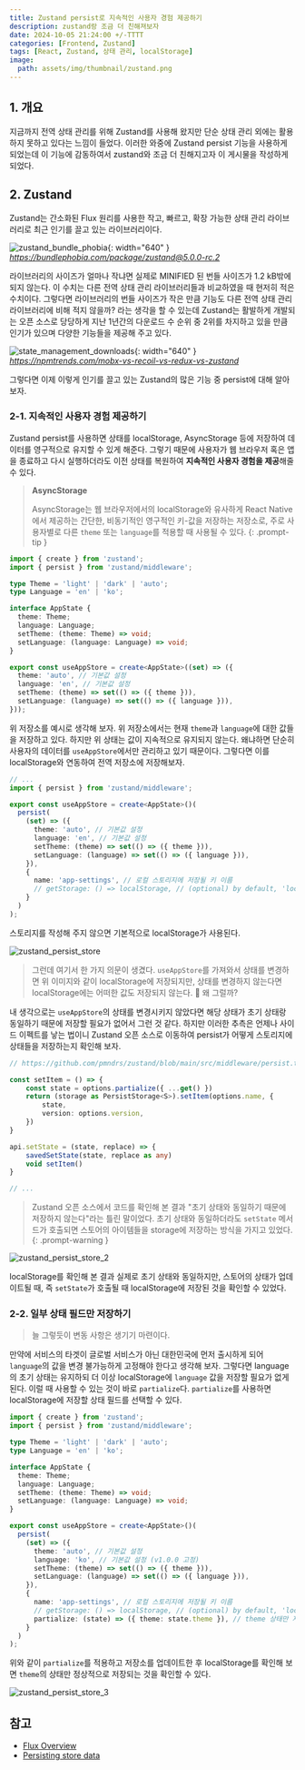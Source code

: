 ```yaml
---
title: Zustand persist로 지속적인 사용자 경험 제공하기
description: zustand랑 조금 더 친해져보자
date: 2024-10-05 21:24:00 +/-TTTT
categories: [Frontend, Zustand]
tags: [React, Zustand, 상태 관리, localStorage]
image:
  path: assets/img/thumbnail/zustand.png
---
```


## 1. 개요

지금까지 전역 상태 관리를 위해 Zustand를 사용해 왔지만 단순 상태 관리 외에는 활용하지 못하고 있다는 느낌이 들었다. 이러한 와중에 Zustand persist 기능을 사용하게 되었는데 이 기능에 감동하여서 zustand와 조금 더 친해지고자 이 게시물을 작성하게 되었다.

## 2. Zustand

Zustand는 간소화된 Flux 원리를 사용한 작고, 빠르고, 확장 가능한 상태 관리 라이브러리로 최근 인기를 끌고 있는 라이브러리이다.

![zustand_bundle_phobia](assets/img/writing/5/zustand_bundle_phobia.png){: width="640" }
_https://bundlephobia.com/package/zustand@5.0.0-rc.2_

라이브러리의 사이즈가 얼마나 작냐면 실제로 MINIFIED 된 번들 사이즈가 1.2 kB밖에 되지 않는다. 이 수치는 다른 전역 상태 관리 라이브러리들과 비교하였을 때 현저히 적은 수치이다. 그렇다면 라이브러리의 번들 사이즈가 작은 만큼 기능도 다른 전역 상태 관리 라이브러리에 비해 적지 않을까? 라는 생각을 할 수 있는데 Zustand는 활발하게 개발되는 오픈 소스로 당당하게 지난 1년간의 다운로드 수 순위 중 2위를 차지하고 있을 만큼 인기가 있으며 다양한 기능들을 제공해 주고 있다.

![state_management_downloads](assets/img/writing/5/state_management_downloads.png){: width="640" }
_https://npmtrends.com/mobx-vs-recoil-vs-redux-vs-zustand_

그렇다면 이제 이렇게 인기를 끌고 있는 Zustand의 많은 기능 중 persist에 대해 알아보자.

### 2-1. 지속적인 사용자 경험 제공하기

Zustand persist를 사용하면 상태를 localStorage, AsyncStorage 등에 저장하여 데이터를 영구적으로 유지할 수 있게 해준다. 그렇기 때문에 사용자가 웹 브라우저 혹은 앱을 종료하고 다시 실행하더라도 이전 상태를 복원하여 **지속적인 사용자 경험을 제공**해줄 수 있다.

> **AsyncStorage**
> 
> AsyncStorage는 웹 브라우저에서의 localStorage와 유사하게 React Native에서 제공하는 간단한, 비동기적인 영구적인 키-값을 저장하는 저장소로, 주로 사용자별로 다른 `theme` 또는 `language`를 적용할 때 사용될 수 있다.
{: .prompt-tip }

```typescript
import { create } from 'zustand';
import { persist } from 'zustand/middleware';

type Theme = 'light' | 'dark' | 'auto';
type Language = 'en' | 'ko';

interface AppState {
  theme: Theme;
  language: Language;
  setTheme: (theme: Theme) => void;
  setLanguage: (language: Language) => void;
}

export const useAppStore = create<AppState>((set) => ({
  theme: 'auto', // 기본값 설정
  language: 'en', // 기본값 설정
  setTheme: (theme) => set(() => ({ theme })),
  setLanguage: (language) => set(() => ({ language })),
}));
```

위 저장소를 예시로 생각해 보자. 위 저장소에서는 현재 `theme`과 `language`에 대한 값들을 저장하고 있다. 하지만 위 상태는 값이 지속적으로 유지되지 않는다. 왜냐하면 단순히 사용자의 데이터를 `useAppStore`에서만 관리하고 있기 때문이다. 그렇다면 이를 localStorage와 연동하여 전역 저장소에 저장해보자.

```typescript
// ...
import { persist } from 'zustand/middleware';

export const useAppStore = create<AppState>()(
  persist(
    (set) => ({
      theme: 'auto', // 기본값 설정
      language: 'en', // 기본값 설정
      setTheme: (theme) => set(() => ({ theme })),
      setLanguage: (language) => set(() => ({ language })),
    }),
    {
      name: 'app-settings', // 로컬 스토리지에 저장될 키 이름
      // getStorage: () => localStorage, // (optional) by default, 'localStorage' is used
    }
  )
);
```

스토리지를 작성해 주지 않으면 기본적으로 localStorage가 사용된다.

![zustand_persist_store](assets/img/writing/5/zustand_persist_store.png)

> 그런데 여기서 한 가지 의문이 생겼다. `useAppStore`를 가져와서 상태를 변경하면 위 이미지와 같이 localStorage에 저장되지만, 상태를 변경하지 않는다면 localStorage에는 어떠한 값도 저장되지 않는다. 🧐 왜 그럴까? 

내 생각으로는 `useAppStore`의 상태를 변경시키지 않았다면 해당 상태가 초기 상태랑 동일하기 때문에 저장할 필요가 없어서 그런 것 같다. 하지만 이러한 추측은 언제나 사이드 이펙트를 낳는 법이니 Zustand 오픈 소스로 이동하여 persist가 어떻게 스토리지에 상태들을 저장하는지 확인해 보자.

```typescript
// https://github.com/pmndrs/zustand/blob/main/src/middleware/persist.ts

const setItem = () => {
    const state = options.partialize({ ...get() })
    return (storage as PersistStorage<S>).setItem(options.name, {
        state,
        version: options.version,
    })
}

api.setState = (state, replace) => {
    savedSetState(state, replace as any)
    void setItem()
}

// ...
```

> Zustand 오픈 소스에서 코드를 확인해 본 결과 "초기 상태와 동일하기 때문에 저장하지 않는다"라는 틀린 말이었다. 초기 상태와 동일하더라도 `setState` 메서드가 호출되면 스토어의 아이템들을 storage에 저장하는 방식을 가지고 있었다.
{: .prompt-warning }

![zustand_persist_store_2](assets/img/writing/5/zustand_persist_store_2.png)

localStorage를 확인해 본 결과 실제로 초기 상태와 동일하지만, 스토어의 상태가 업데이트될 때, 즉 `setState`가 호출될 때 localStorage에 저장된 것을 확인할 수 있었다.

### 2-2. 일부 상태 필드만 저장하기

> 늘 그렇듯이 변동 사항은 생기기 마련이다.

만약에 서비스의 타겟이 글로벌 서비스가 아닌 대한민국에 먼저 출시하게 되어 `language`의 값을 변경 불가능하게 고정해야 한다고 생각해 보자. 그렇다면 language의 초기 상태는 유지하되 더 이상 localStorage에 `language` 값을 저장할 필요가 없게 된다. 이럴 때 사용할 수 있는 것이 바로 `partialize`다. `partialize`를 사용하면 localStorage에 저장할 상태 필드를 선택할 수 있다.

```typescript
import { create } from 'zustand';
import { persist } from 'zustand/middleware';

type Theme = 'light' | 'dark' | 'auto';
type Language = 'en' | 'ko';

interface AppState {
  theme: Theme;
  language: Language;
  setTheme: (theme: Theme) => void;
  setLanguage: (language: Language) => void;
}

export const useAppStore = create<AppState>()(
  persist(
    (set) => ({
      theme: 'auto', // 기본값 설정
      language: 'ko', // 기본값 설정 (v1.0.0 고정)
      setTheme: (theme) => set(() => ({ theme })),
      setLanguage: (language) => set(() => ({ language })),
    }),
    {
      name: 'app-settings', // 로컬 스토리지에 저장될 키 이름
      // getStorage: () => localStorage, // (optional) by default, 'localStorage' is used
      partialize: (state) => ({ theme: state.theme }), // theme 상태만 저장
    }
  )
);
```

위와 같이 `partialize`를 적용하고 저장소를 업데이트한 후 localStorage를 확인해 보면 `theme`의 상태만 정상적으로 저장되는 것을 확인할 수 있다.

![zustand_persist_store_3](assets/img/writing/5/zustand_persist_store_3.png)

## 참고

- [Flux Overview](https://haruair.github.io/flux/docs/overview.html)
- [Persisting store data](https://zustand.docs.pmnd.rs/integrations/persisting-store-data)
